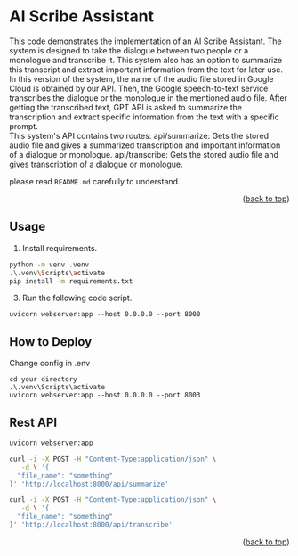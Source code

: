 # AI Scribe Assistant

This code demonstrates the implementation of an AI Scribe Assistant. The system is designed to take the dialogue between two people or a monologue and transcribe it. This system also has an option to summarize this transcript and extract important information from the text for later use.
In this version of the system, the name of the audio file stored in Google Cloud is obtained by our API. Then, the Google speech-to-text service transcribes the dialogue or the monologue in the mentioned audio file. After getting the transcribed text, GPT API is asked to summarize the transcription and extract specific information from the text with a specific prompt. <br>
This system's API contains two routes:
api/summarize: Gets the stored audio file and gives a summarized transcription and important information of a dialogue or monologue. 
api/transcribe: Gets the stored audio file and gives transcription of a dialogue or monologue. 


please read `README.md` carefully to understand.

<p align="right">(<a href="#readme-top">back to top</a>)</p>

## Usage
1. Install requirements.

```sh
python -m venv .venv
.\.venv\Scripts\activate
pip install -m requirements.txt
```
3. Run the following code script.
```
uvicorn webserver:app --host 0.0.0.0 --port 8000
```

## How to Deploy

Change config in .env

```
cd your directory
.\.venv\Scripts\activate
uvicorn webserver:app --host 0.0.0.0 --port 8003
```

## Rest API

```bash 
uvicorn webserver:app
```

```bash 
curl -i -X POST -H "Content-Type:application/json" \
   -d \ '{
  "file_name": "something" 
}' 'http://localhost:8000/api/summarize'
```
```bash 
curl -i -X POST -H "Content-Type:application/json" \
   -d \ '{
  "file_name": "something" 
}' 'http://localhost:8000/api/transcribe'
```

<p align="right">(<a href="#readme-top">back to top</a>)</p>

